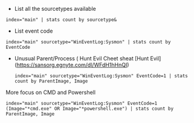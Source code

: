- List all the sourcetypes available
```
index="main" | stats count by sourcetype&
```
- List event code
```
index="main" sourcetype="WinEventLog:Sysmon" | stats count by EventCode
```

- Unusual Parent/Process ( Hunt Evil Cheet sheat [Hunt Evil] (https://sansorg.egnyte.com/dl/WFdH1hHnQI)
  ```
  index="main" sourcetype="WinEventLog:Sysmon" EventCode=1 | stats count by ParentImage, Image
  ```
More focus on CMD and Powershell
  ```
  index="main" sourcetype="WinEventLog:Sysmon" EventCode=1 (Image="*cmd.exe" OR Image="*powershell.exe") | stats count by ParentImage, Image
  ```
